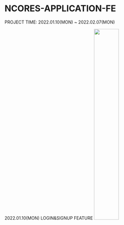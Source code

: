 # NCORES-APPLICATION-FE
PROJECT TIME: 2022.01.10(MON) ~ 2022.02.07(MON)


2022.01.10(MON)
LOGIN&SIGNUP FEATURE
<img src="https://user-images.githubusercontent.com/77526745/148815454-a29100cf-2e5a-4cae-bae6-bcb3ed1a3b80.png" width="40%"/>
